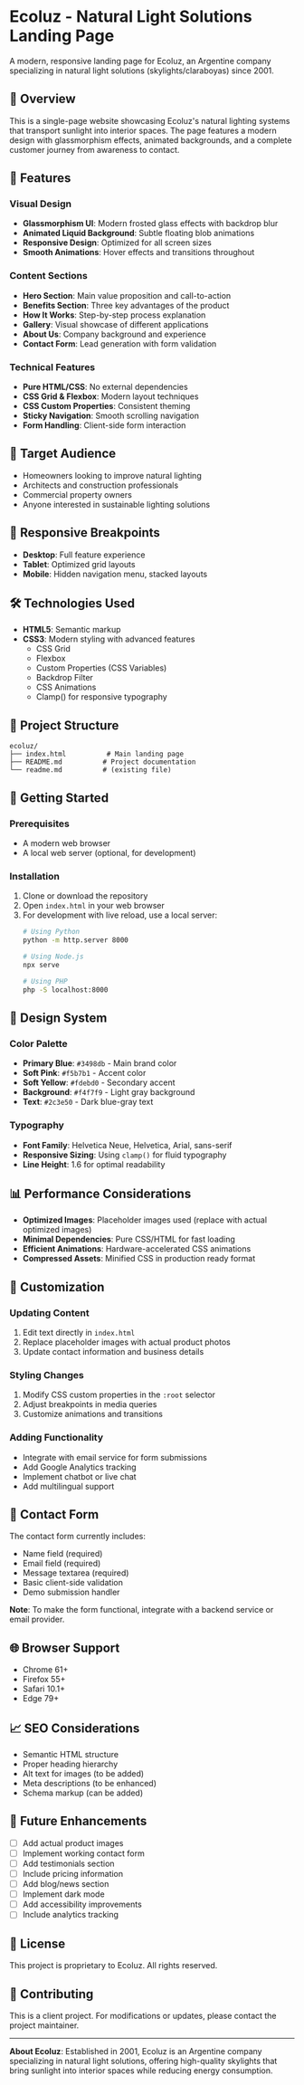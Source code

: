 # Ecoluz - Natural Light Solutions Landing Page

A modern, responsive landing page for Ecoluz, an Argentine company specializing in natural light solutions (skylights/claraboyas) since 2001.

## 🌟 Overview

This is a single-page website showcasing Ecoluz's natural lighting systems that transport sunlight into interior spaces. The page features a modern design with glassmorphism effects, animated backgrounds, and a complete customer journey from awareness to contact.

## 🚀 Features

### Visual Design
- **Glassmorphism UI**: Modern frosted glass effects with backdrop blur
- **Animated Liquid Background**: Subtle floating blob animations
- **Responsive Design**: Optimized for all screen sizes
- **Smooth Animations**: Hover effects and transitions throughout

### Content Sections
- **Hero Section**: Main value proposition and call-to-action
- **Benefits Section**: Three key advantages of the product
- **How It Works**: Step-by-step process explanation
- **Gallery**: Visual showcase of different applications
- **About Us**: Company background and experience
- **Contact Form**: Lead generation with form validation

### Technical Features
- **Pure HTML/CSS**: No external dependencies
- **CSS Grid & Flexbox**: Modern layout techniques
- **CSS Custom Properties**: Consistent theming
- **Sticky Navigation**: Smooth scrolling navigation
- **Form Handling**: Client-side form interaction

## 🎯 Target Audience

- Homeowners looking to improve natural lighting
- Architects and construction professionals
- Commercial property owners
- Anyone interested in sustainable lighting solutions

## 📱 Responsive Breakpoints

- **Desktop**: Full feature experience
- **Tablet**: Optimized grid layouts
- **Mobile**: Hidden navigation menu, stacked layouts

## 🛠️ Technologies Used

- **HTML5**: Semantic markup
- **CSS3**: Modern styling with advanced features
  - CSS Grid
  - Flexbox
  - Custom Properties (CSS Variables)
  - Backdrop Filter
  - CSS Animations
  - Clamp() for responsive typography

## 📂 Project Structure

```
ecoluz/
├── index.html          # Main landing page
├── README.md          # Project documentation
└── readme.md          # (existing file)
```

## 🚀 Getting Started

### Prerequisites
- A modern web browser
- A local web server (optional, for development)

### Installation

1. Clone or download the repository
2. Open `index.html` in your web browser
3. For development with live reload, use a local server:
   ```bash
   # Using Python
   python -m http.server 8000
   
   # Using Node.js
   npx serve
   
   # Using PHP
   php -S localhost:8000
   ```

## 🎨 Design System

### Color Palette
- **Primary Blue**: `#3498db` - Main brand color
- **Soft Pink**: `#f5b7b1` - Accent color
- **Soft Yellow**: `#fdebd0` - Secondary accent
- **Background**: `#f4f7f9` - Light gray background
- **Text**: `#2c3e50` - Dark blue-gray text

### Typography
- **Font Family**: Helvetica Neue, Helvetica, Arial, sans-serif
- **Responsive Sizing**: Using `clamp()` for fluid typography
- **Line Height**: 1.6 for optimal readability

## 📊 Performance Considerations

- **Optimized Images**: Placeholder images used (replace with actual optimized images)
- **Minimal Dependencies**: Pure CSS/HTML for fast loading
- **Efficient Animations**: Hardware-accelerated CSS animations
- **Compressed Assets**: Minified CSS in production ready format

## 🔧 Customization

### Updating Content
1. Edit text directly in `index.html`
2. Replace placeholder images with actual product photos
3. Update contact information and business details

### Styling Changes
1. Modify CSS custom properties in the `:root` selector
2. Adjust breakpoints in media queries
3. Customize animations and transitions

### Adding Functionality
- Integrate with email service for form submissions
- Add Google Analytics tracking
- Implement chatbot or live chat
- Add multilingual support

## 📧 Contact Form

The contact form currently includes:
- Name field (required)
- Email field (required)
- Message textarea (required)
- Basic client-side validation
- Demo submission handler

**Note**: To make the form functional, integrate with a backend service or email provider.

## 🌐 Browser Support

- Chrome 61+
- Firefox 55+
- Safari 10.1+
- Edge 79+

## 📈 SEO Considerations

- Semantic HTML structure
- Proper heading hierarchy
- Alt text for images (to be added)
- Meta descriptions (to be enhanced)
- Schema markup (can be added)

## 🚧 Future Enhancements

- [ ] Add actual product images
- [ ] Implement working contact form
- [ ] Add testimonials section
- [ ] Include pricing information
- [ ] Add blog/news section
- [ ] Implement dark mode
- [ ] Add accessibility improvements
- [ ] Include analytics tracking

## 📄 License

This project is proprietary to Ecoluz. All rights reserved.

## 🤝 Contributing

This is a client project. For modifications or updates, please contact the project maintainer.

---

**About Ecoluz**: Established in 2001, Ecoluz is an Argentine company specializing in natural light solutions, offering high-quality skylights that bring sunlight into interior spaces while reducing energy consumption.
